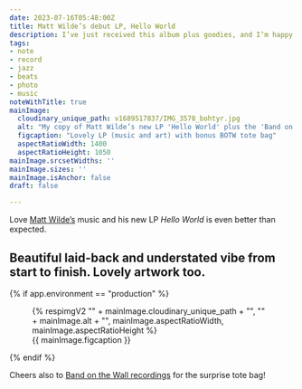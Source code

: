 ```yaml
---
date: 2023-07-16T05:48:00Z
title: Matt Wilde’s debut LP, Hello World
description: I’ve just received this album plus goodies, and I’m happy!
tags:
- note
- record
- jazz
- beats
- photo
- music
noteWithTitle: true
mainImage:
  cloudinary_unique_path: v1689517837/IMG_3578_bohtyr.jpg
  alt: "My copy of Matt Wilde’s new LP 'Hello World' plus the 'Band on the Wall' tote bag sent by the label"
  figcaption: "Lovely LP (music and art) with bonus BOTW tote bag"
  aspectRatioWidth: 1400
  aspectRatioHeight: 1050
mainImage.srcsetWidths: ''
mainImage.sizes: ''
mainImage.isAnchor: false
draft: false

---
```

Love [Matt Wilde’s](https://twitter.com/mattwildemusic) music and his new LP _Hello World_ is even better than expected.

Beautiful laid-back and understated vibe from start to finish. Lovely artwork too.
---

{% if app.environment == "production" %}
<figure>
  {% respimgV2
    "" + mainImage.cloudinary_unique_path + "",
    "" + mainImage.alt + "",
    mainImage.aspectRatioWidth,
    mainImage.aspectRatioHeight
  %}
  <figcaption>{{ mainImage.figcaption }}</figcaption>
</figure>
{% endif %}

Cheers also to [Band on the Wall recordings](https://twitter.com/botwrecs) for the surprise tote bag!
